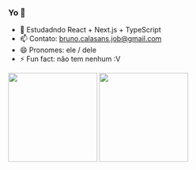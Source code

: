 ### Yo 👋

- 🌱 Estudadndo React + Next.js + TypeScript
- 📫 Contato: bruno.calasans.job@gmail.com
- 😄 Pronomes: ele / dele
- ⚡ Fun fact: não tem nenhum :V


<div>
  
  <img height='180' src='https://github-readme-stats.vercel.app/api?username=bruno-calasans&show_icons=true&theme=radical'/>
  <img height='180' src='https://github-readme-stats.vercel.app/api/top-langs/?username=bruno-calasans&layout=compact&theme=cobalt'>
  
<div/>

